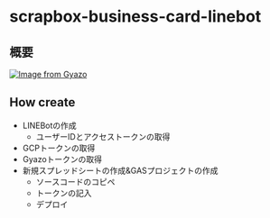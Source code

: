# scrapbox-business-card-linebot

## 概要
[![Image from Gyazo](https://i.gyazo.com/3cc8ec233f5284de3239b0756039f79b.gif)](https://gyazo.com/3cc8ec233f5284de3239b0756039f79b)

## How create
- LINEBotの作成
  - ユーザーIDとアクセストークンの取得
- GCPトークンの取得
- Gyazoトークンの取得
- 新規スプレッドシートの作成&GASプロジェクトの作成
  - ソースコードのコピペ
  - トークンの記入
  - デプロイ
